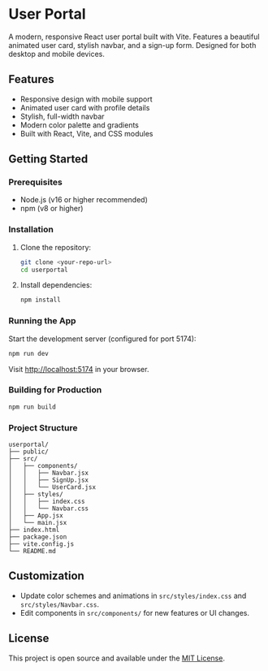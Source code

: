 
# User Portal

A modern, responsive React user portal built with Vite. Features a beautiful animated user card, stylish navbar, and a sign-up form. Designed for both desktop and mobile devices.

## Features
- Responsive design with mobile support
- Animated user card with profile details
- Stylish, full-width navbar
- Modern color palette and gradients
- Built with React, Vite, and CSS modules

## Getting Started

### Prerequisites
- Node.js (v16 or higher recommended)
- npm (v8 or higher)

### Installation
1. Clone the repository:
	```sh
	git clone <your-repo-url>
	cd userportal
	```
2. Install dependencies:
	```sh
	npm install
	```

### Running the App
Start the development server (configured for port 5174):
```sh
npm run dev
```
Visit [http://localhost:5174](http://localhost:5174) in your browser.

### Building for Production
```sh
npm run build
```

### Project Structure
```
userportal/
├── public/
├── src/
│   ├── components/
│   │   ├── Navbar.jsx
│   │   ├── SignUp.jsx
│   │   └── UserCard.jsx
│   ├── styles/
│   │   ├── index.css
│   │   └── Navbar.css
│   ├── App.jsx
│   └── main.jsx
├── index.html
├── package.json
├── vite.config.js
└── README.md
```

## Customization
- Update color schemes and animations in `src/styles/index.css` and `src/styles/Navbar.css`.
- Edit components in `src/components/` for new features or UI changes.

## License
This project is open source and available under the [MIT License](LICENSE).
